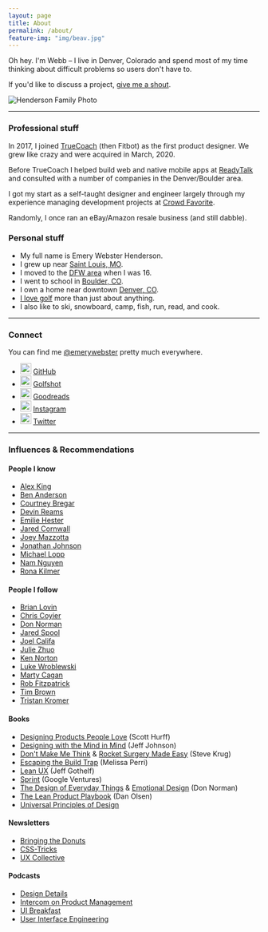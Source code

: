 ```yaml
---
layout: page
title: About
permalink: /about/
feature-img: "img/beav.jpg"
---
```

Oh hey. I'm Webb &ndash; I live in Denver, Colorado and spend most of my time thinking about difficult problems so users don't have to.

If you'd like to discuss a project, [give me a shout](/contact).

<img src="https://user-images.githubusercontent.com/178044/95697508-2ed04f80-0bfc-11eb-8a35-80136dd7d016.png" alt="Henderson Family Photo">

---

### Professional stuff

In 2017, I joined [TrueCoach](http://truecoach.co) (then Fitbot) as the first product designer. We grew like crazy and were acquired in March, 2020.

Before TrueCoach I helped build web and native mobile apps at [ReadyTalk](http://readytalk.com) and consulted with a number of companies in the Denver/Boulder area. 

I got my start as a self-taught designer and engineer largely through my experience managing development projects at [Crowd Favorite](http://crowdfavorite.com). 

Randomly, I once ran an eBay/Amazon resale business (and still dabble).

### Personal stuff

- My full name is Emery Webster Henderson.
- I grew up near [Saint Louis, MO](http://stlouis.cardinals.mlb.com/).
- I moved to the [DFW area](http://mavs.com) when I was 16.
- I went to school in [Boulder, CO](http://leeds.colorado.edu).
- I own a home near downtown [Denver, CO](http://denverbroncos.com).
- [I love golf](http://masters.com) more than just about anything.
- I also like to ski, snowboard, camp, fish, run, read, and cook.

---

### Connect

You can find me [@emerywebster](http://twitter.com/emerywebster) pretty much everywhere.

- <img src="https://github.githubassets.com/favicons/favicon.svg" width="22" class="inline"> [GitHub](http://github.com/emerywebster)<br>
- <img src="https://golfshot.com/wp-content/uploads/2018/05/favicon.png" width="22" class="inline"> [Golfshot](https://play.golfshot.com/profiles/589Rq/rounds)<br>
- <img src="https://www.goodreads.com/images/icons/goodreads_icon_32x32.png" width="22" class="inline"> [Goodreads](https://www.goodreads.com/user/show/5677497-webb-henderson)<br>
- <img src="https://www.instagram.com/static/images/ico/favicon.ico/36b3ee2d91ed.ico" width="22" class="inline"> [Instagram](http://instagram.com/emerywebster)<br>
- <img src="https://abs.twimg.com/favicons/twitter.ico" width="22" class="inline"> [Twitter](http://twitter.com/emerywebster)<br>

---

### Influences & Recommendations

#### People I know

- [Alex King](http://alexking.org)
- [Ben Anderson](http://design-pathology.com)
- [Courtney Bregar](http://courtneybregar.com)
- [Devin Reams](http://devin.reams.me)
- [Emilie Hester](https://www.truekind.co)
- [Jared Cornwall](http://jaredcornwall.com)
- [Joey Mazzotta](http://www.detuned.net)
- [Jonathan Johnson](http://jondavidjohn.com)
- [Michael Lopp](http://randsinrepose.com)
- [Nam Nguyen](http://nam-ux.com)
- [Rona Kilmer](http://ronakilmer.com)

#### People I follow

- [Brian Lovin](http://brianlovin.com)
- [Chris Coyier](http://chriscoyier.net/)
- [Don Norman](http://jnd.org/)
- [Jared Spool](http://uie.com/)
- [Joel Califa](http://joelcalifa.com)
- [Julie Zhuo](https://medium.com/@joulee)
- [Ken Norton](http://kennorton.com/)
- [Luke Wroblewski](http://lukew.com/)
- [Marty Cagan](http://svpg.com/articles/)
- [Rob Fitzpatrick](http://robfitz.com/)
- [Tim Brown](http://nicewebtype.com)
- [Tristan Kromer](http://grasshopperherder.com/)

#### Books

- [Designing Products People Love](https://www.amazon.com/dp/B019YN9WFW/) (Scott Hurff)
- [Designing with the Mind in Mind](https://www.amazon.com/dp/0124079148/) (Jeff Johnson)
- [Don't Make Me Think](https://www.amazon.com/dp/0321965515/) & [Rocket Surgery Made Easy](https://www.amazon.com/dp/0321657292/) (Steve Krug)
- [Escaping the Build Trap](https://www.amazon.com/dp/B07K3QBWG1/) (Melissa Perri)
- [Lean UX](https://www.amazon.com/dp/B01LYGQ6CH/) (Jeff Gothelf)
- [Sprint](https://www.amazon.com/dp/B010MH1DAQ/) (Google Ventures)
- [The Design of Everyday Things](https://www.amazon.com/dp/B00E257T6C/) & [Emotional Design](https://www.amazon.com/dp/B005GKIYD4/) (Don Norman)
- [The Lean Product Playbook](https://www.amazon.com/dp/B00SZ638C8/) (Dan Olsen)
- [Universal Principles of Design](https://www.amazon.com/dp/1592535879/)

#### Newsletters

- [Bringing the Donuts](http://kennorton.us12.list-manage.com/subscribe?u=55f1cf967fb74d3b3db26ef2b&id=3c04852012)
- [CSS-Tricks](https://css-tricks.com/newsletters/)
- [UX Collective](http://uxdesign.cc)

#### Podcasts

- [Design Details](https://designdetails.fm/)
- [Intercom on Product Management](http://art19.com/)
- [UI Breakfast](https://uibreakfast.com/category/podcast/)
- [User Interface Engineering](https://uie.fm/)
